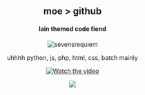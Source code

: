 
<h2 align="center">moe > github</h1>
<h4 align="center">lain themed code fiend</h3>

<p align="center"> <img src="https://komarev.com/ghpvc/?username=sevensrequiem&label=Profile%20views&color=720eb4&style=flat-square" alt="sevensrequiem" /> </p>

<p align="center">uhhhh python, js, php, html, css, batch mainly</p>

<p align="center">
    <a href="https://www.youtube.com/embed/Y3ahRMbCGxM">
        <img src="https://img.youtube.com/vi/Y3ahRMbCGxM/hqdefault.jpg" alt="Watch the video">
    </a>
</p>
<p align="center">
  <a href="https://skillicons.dev">
    <img src="https://skillicons.dev/icons?i=git,js,docker,py,go,vscode,ae,bash,cloudflare,codepen,css,debian,discord,github,laravel,graphql,html,linux,lua,mysql,nginx,php,sqlite,symfony" />
  </a>
</p>
